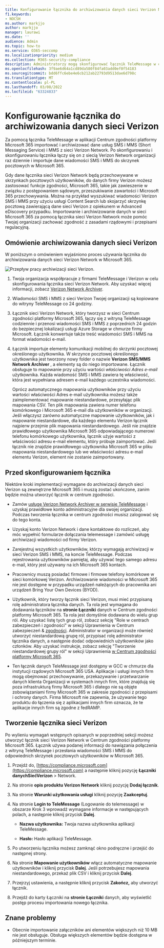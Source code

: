 ```yaml
---
title: Konfigurowanie łącznika do archiwizowania danych sieci Verizon Network w Microsoft 365
f1.keywords:
- NOCSH
ms.author: markjjo
author: markjjo
manager: laurawi
ms.date: ''
audience: Admin
ms.topic: how-to
ms.service: O365-seccomp
ms.localizationpriority: medium
ms.collection: M365-security-compliance
description: Administratorzy mogą skonfigurować łącznik TeleMessage w celu importowania i archiwizowania danych SMS i MMS z sieci Verizon Network w Microsoft 365. Dzięki temu można archiwizować dane ze źródeł danych innych firm w programie Microsoft 365, aby zarządzać danymi innych firm przy użyciu funkcji zgodności, takich jak archiwizacja ze względu na przepisy prawne, wyszukiwanie zawartości i zasady przechowywania.
ms.openlocfilehash: 3f9ae6d64a1cd89da580f84fa03add0ef0f54183
ms.sourcegitcommit: bdd6ffc6ebe4e6cb212ab22793d9513dae6d798c
ms.translationtype: MT
ms.contentlocale: pl-PL
ms.lasthandoff: 03/08/2022
ms.locfileid: "63324833"
---
```

# <a name="set-up-a-connector-to-archive-verizon-network-data"></a>Konfigurowanie łącznika do archiwizowania danych sieci Verizon

Za pomocą łącznika TeleMessage w aplikacji Centrum zgodności platformy Microsoft 365 importować i archiwizować dane usług SMS i MMS (Short Messaging Service) i MMS z sieci Verizon Network. Po skonfigurowaniu i skonfigurowaniu łącznika łączy się on z siecią Verizon Network organizacji raz dziennie i importuje dane wiadomości SMS i MMS do skrzynek pocztowych w Microsoft 365.

Gdy dane łącznika sieci Verizon Network będą przechowywane w skrzynkach pocztowych użytkowników, do danych firmy Verizon możesz zastosować funkcje zgodności, Microsoft 365, takie jak zawieszenie w związku z postępowaniem sądowym, przeszukiwanie zawartości i Microsoft 365 przechowywania. Można na przykład wyszukiwać wiadomości Verizon SMS i MMS przy użyciu usługi Content Search lub skojarzyć skrzynkę pocztową zawierającą dane sieci Verizon z opiekunem w Advanced eDiscovery przypadku. Importowanie i archiwizowanie danych w sieci Microsoft 365 za pomocą łącznika sieci Verizon Network może pomóc Twojej organizacji zachować zgodność z zasadami rządowymi i przepisami regulacyjną.

## <a name="overview-of-archiving-verizon-network-data"></a>Omówienie archiwizowania danych sieci Verizon

W poniższym o omówieniem wyjaśniono proces używania łącznika do archiwizowania danych sieci Verizon Network w Microsoft 365.

![Przepływ pracy archiwizacji sieci Verizon.](../media/VerizonNetworkConnectorWorkflow.png)

1. Twoja organizacja współpracuje z firmami TeleMessage i Verizon w celu skonfigurowania łącznika sieci Verizon Network. Aby uzyskać więcej informacji, zobacz [Verizon Network Archiver](https://www.telemessage.com/office365-activation-for-verizon-network-archiver/).

2. Wiadomości SMS i MMS z sieci Verizon Twojej organizacji są kopiowane do witryny TeleMessage co 24 godziny.

3. Łącznik sieci Verizon Network, który tworzysz w sieci Centrum zgodności platformy Microsoft 365, łączy się z witryną TeleMessage codziennie i przenosi wiadomości SMS i MMS z poprzednich 24 godzin do bezpiecznej lokalizacji usługi Azure Storage w chmurze firmy Microsoft. Łącznik konwertuje także treść wiadomości SMS i MMS na format wiadomości e-mail.

4. Łącznik importuje elementy komunikacji mobilnej do skrzynki pocztowej określonego użytkownika. W skrzynce pocztowej określonego użytkownika jest tworzony nowy folder o nazwie **Verizon SMS/MMS Network Archiver** , a elementy są do niego importowane. Łącznik obsługuje to mapowanie przy użyciu wartości *właściwości Adres e-mail* użytkownika. Każda wiadomość SMS i MMS zawiera tę właściwość, która jest wypełniana adresem e-mail każdego uczestnika wiadomości.

   Oprócz automatycznego mapowania użytkowników przy użyciu wartości właściwości Adres e-mail użytkownika możesz także zaimplementować mapowanie niestandardowe, przesyłając plik mapowania CSV. Ten plik mapowania zawiera numer telefonu komórkowego i Microsoft 365 e-mail dla użytkowników w organizacji. Jeśli włączysz zarówno automatyczne mapowanie użytkowników, jak i mapowanie niestandardowe, dla każdego elementu Verizon łącznik najpierw przejmie plik mapowania niestandardowego. Jeśli nie znajdzie prawidłowego użytkownika Microsoft 365 odpowiadającego numerowi telefonu komórkowego użytkownika, łącznik użyje wartości z właściwości adresu e-mail elementu, który próbuje zaimportować. Jeśli łącznik nie znajdzie prawidłowego użytkownika Microsoft 365 w pliku mapowania niestandardowego lub we właściwości adresu e-mail elementu Verizon, element nie zostanie zaimportowany.

## <a name="before-you-set-up-a-connector"></a>Przed skonfigurowaniem łącznika

Niektóre kroki implementacji wymagane do archiwizacji danych sieci Verizon są zewnętrzne Microsoft 365 i muszą zostać ukończone, zanim będzie można utworzyć łącznik w centrum zgodności.

- Zamów [usługę Verizon Network Archiver w serwisie TeleMessage](https://www.telemessage.com/mobile-archiver/order-mobile-archiver-for-o365) i uzyskaj prawidłowe konto administracyjne dla swojej organizacji. Podczas tworzenia łącznika w centrum zgodności musisz zalogować się do tego konta.

- Uzyskaj konto Verizon Network i dane kontaktowe do rozliczeń, aby móc wypełnić formularze dołączania telemessage i zamówić usługę archiwizacji wiadomości od firmy Verizon.

- Zarejestruj wszystkich użytkowników, którzy wymagają archiwizacji w sieci Verizon SMS i MMS, na koncie TeleMessage. Podczas rejestrowania użytkowników pamiętaj, aby używać tego samego adresu e-mail, który jest używany na ich Microsoft 365 kontach.

- Pracownicy muszą posiadać firmowe i firmowe telefony komórkowe w sieci komórkowej Verizon. Archiwizowanie wiadomości w Microsoft 365 nie jest dostępne w przypadku urządzeń należących do pracownika ani urządzeń Bring Your Own Devices (BYOD).

- Użytkownik, który tworzy łącznik sieci Verizon, musi mieć przypisaną rolę administratora łącznika danych. Ta rola jest wymagana do dodawania łączników na **stronie Łączniki** danych w Centrum zgodności platformy Microsoft 365. Ta rola jest domyślnie dodawana do wielu grup ról. Aby uzyskać listę tych grup ról, zobacz sekcję "Role w centrach zabezpieczeń i zgodności" w sekcji Uprawnienia w Centrum zabezpieczeń & [zgodności](../security/office-365-security/permissions-in-the-security-and-compliance-center.md#roles-in-the-security--compliance-center). Administrator w organizacji może również utworzyć niestandardową grupę ról, przypisać rolę administrator łącznika danych, a następnie dodać odpowiednich użytkowników jako członków. Aby uzyskać instrukcje, zobacz sekcję "Tworzenie niestandardowej grupy ról" w sekcji Uprawnienia [w Centrum zgodności platformy Microsoft 365](microsoft-365-compliance-center-permissions.md#create-a-custom-role-group).

- Ten łącznik danych TeleMessage jest dostępny w GCC w chmurze dla instytucji rządowych Microsoft 365 USA. Aplikacje i usługi innych firm mogą obejmować przechowywanie, przekazywanie i przetwarzanie danych klienta Organizacji w systemach innych firm, które znajdują się poza infrastrukturą firmy Microsoft 365 i dlatego nie są objęte zobowiązaniami firmy Microsoft 365 w zakresie zgodności z przepisami i ochrony danych. Firma Microsoft nie zapewnia, że używanie tego produktu do łączenia się z aplikacjami innych firm oznacza, że te aplikacje innych firm są zgodne z fedRAMP.

## <a name="create-a-verizon-network-connector"></a>Tworzenie łącznika sieci Verizon

Po wylieniu wymagań wstępnych opisanych w poprzedniej sekcji możesz utworzyć łącznik sieci Verizon Network w Centrum zgodności platformy Microsoft 365. Łącznik używa podanej informacji do nawiązania połączenia z witryną TeleMessage i przesłania wiadomości SMS i MMS do odpowiednich skrzynek pocztowych użytkowników w Microsoft 365.

1. Przejdź do, [https://compliance.microsoft.com](https://compliance.microsoft.com) a następnie kliknij pozycję **Łączniki danychSiećVerizon** >  Network.

2. Na stronie **opis produktu Verizon Network** kliknij pozycję **Dodaj łącznik**.

3. Na stronie **Warunki użytkowania usługi** kliknij pozycję **Zaakceptuj**.

4. Na stronie **Login to TeleMessage** (Logowanie do telemessage) w obszarze Krok 3 wprowadź wymagane informacje w następujących polach, a następnie kliknij przycisk **Dalej**.
  
   - **Nazwa użytkownika:** Twoja nazwa użytkownika aplikacji TeleMessage.

   - **Hasło:** Hasło aplikacji TeleMessage.

5. Po utworzeniu łącznika możesz zamknąć okno podręczne i przejść do następnej strony.

6. Na stronie **Mapowanie użytkowników** włącz automatyczne mapowanie użytkowników i kliknij przycisk **Dalej**. Jeśli potrzebujesz mapowania niestandardowego, przekaż plik CSV i kliknij przycisk **Dalej**.

7. Przejrzyj ustawienia, a następnie kliknij przycisk **Zakończ,** aby utworzyć łącznik.

8. Przejdź do karty Łączniki na **stronie Łączniki** danych, aby wyświetlić postęp procesu importowania nowego łącznika.

## <a name="known-issues"></a>Znane problemy

- Obecnie importowanie załączników ani elementów większych niż 10 MB nie jest obsługuje. Obsługa większych elementów będzie dostępna w późniejszym terminie.